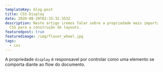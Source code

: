 ```yaml
---
templateKey: blog-post
title: CSS Display
date: 2020-08-20T02:33:32.353Z
description: Neste artigo iremos falar sobre a propriedade mais importante do
  CSS para a construção de layouts.
featuredpost: true
featuredimage: /img/flavor_wheel.jpg
tags:
  - css
---
```

A propriedade <code>display</code> é responsavel por controlar como uma elemento se comporta diante ao flow do documento.